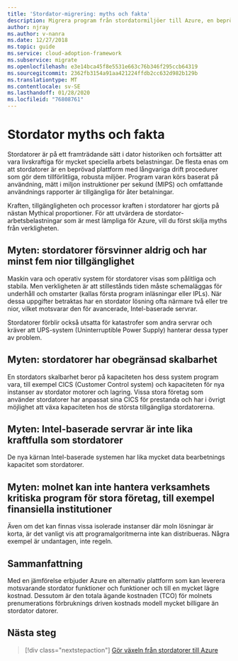 ```yaml
---
title: 'Stordator-migrering: myths och fakta'
description: Migrera program från stordatormiljöer till Azure, en beprövad och skalbar infrastruktur med hög tillgänglighet för system som för närvarande körs på stordatorer.
author: njray
ms.author: v-nanra
ms.date: 12/27/2018
ms.topic: guide
ms.service: cloud-adoption-framework
ms.subservice: migrate
ms.openlocfilehash: e3e14bca45f8e5531e663c76b346f295ccb64319
ms.sourcegitcommit: 2362fb3154a91aa421224ffdb2cc632d982b129b
ms.translationtype: MT
ms.contentlocale: sv-SE
ms.lasthandoff: 01/28/2020
ms.locfileid: "76808761"
---
```

# <a name="mainframe-myths-and-facts"></a>Stordator myths och fakta

Stordatorer är på ett framträdande sätt i dator historiken och fortsätter att vara livskraftiga för mycket speciella arbets belastningar. De flesta enas om att stordatorer är en beprövad plattform med långvariga drift procedurer som gör dem tillförlitliga, robusta miljöer. Program varan körs baserat på användning, mätt i miljon instruktioner per sekund (MIPS) och omfattande användnings rapporter är tillgängliga för åter betalningar.

Kraften, tillgängligheten och processor kraften i stordatorer har gjorts på nästan Mythical proportioner. För att utvärdera de stordator-arbetsbelastningar som är mest lämpliga för Azure, vill du först skilja myths från verkligheten.

## <a name="myth-mainframes-never-go-down-and-have-a-minimum-of-five-9s-of-availability"></a>Myten: stordatorer försvinner aldrig och har minst fem nior tillgänglighet

Maskin vara och operativ system för stordatorer visas som pålitliga och stabila. Men verkligheten är att stillestånds tiden måste schemaläggas för underhåll och omstarter (kallas första program inläsningar eller IPLs). När dessa uppgifter betraktas har en stordator lösning ofta närmare två eller tre nior, vilket motsvarar den för avancerade, Intel-baserade servrar.

Stordatorer förblir också utsatta för katastrofer som andra servrar och kräver att UPS-system (Uninterruptible Power Supply) hanterar dessa typer av problem.

## <a name="myth-mainframes-have-limitless-scalability"></a>Myten: stordatorer har obegränsad skalbarhet

En stordators skalbarhet beror på kapaciteten hos dess system program vara, till exempel CICS (Customer Control system) och kapaciteten för nya instanser av stordator motorer och lagring. Vissa stora företag som använder stordatorer har anpassat sina CICS för prestanda och har i övrigt möjlighet att växa kapaciteten hos de största tillgängliga stordatorerna.

## <a name="myth-intel-based-servers-are-not-as-powerful-as-mainframes"></a>Myten: Intel-baserade servrar är inte lika kraftfulla som stordatorer

De nya kärnan Intel-baserade systemen har lika mycket data bearbetnings kapacitet som stordatorer.

## <a name="myth-the-cloud-cant-accommodate-mission-critical-applications-for-large-companies-such-as-financial-institutions"></a>Myten: molnet kan inte hantera verksamhets kritiska program för stora företag, till exempel finansiella institutioner

Även om det kan finnas vissa isolerade instanser där moln lösningar är korta, är det vanligt vis att programalgoritmerna inte kan distribueras. Några exempel är undantagen, inte regeln.

## <a name="summary"></a>Sammanfattning

Med en jämförelse erbjuder Azure en alternativ plattform som kan leverera motsvarande stordator funktioner och funktioner och till en mycket lägre kostnad. Dessutom är den totala ägande kostnaden (TCO) för molnets prenumerations förbruknings driven kostnads modell mycket billigare än stordator datorer.

## <a name="next-steps"></a>Nästa steg

> [!div class="nextstepaction"]
> [Gör växeln från stordatorer till Azure](./migration-strategies.md)
